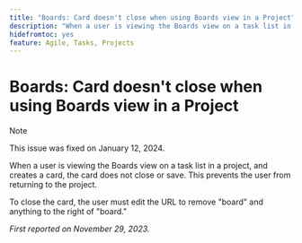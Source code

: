 ```yaml
---
title: "Boards: Card doesn't close when using Boards view in a Project"
description: "When a user is viewing the Boards view on a task list in a project, and creates a card, the card does not close or save. This prevents the user from returning to the project."
hidefromtoc: yes
feature: Agile, Tasks, Projects
---
```


# Boards: Card doesn't close when using Boards view in a Project

>[!NOTE]
>
>This issue was fixed on January 12, 2024.

When a user is viewing the Boards view on a task list in a project, and creates a card, the card does not close or save. This prevents the user from returning to the project.

To close the card, the user must edit the URL to remove "board" and anything to the right of "board."

_First reported on November 29, 2023._
